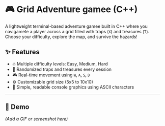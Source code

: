 # 🎮 Grid Adventure gamee (C++)

A lightweight terminal-based adventure gamee built in C++ where you navigamete a player across a grid filled with traps (`X`) and treasures (`T`). Choose your difficulty, explore the map, and survive the hazards!



## ✨ Features

- 🔥 Multiple difficulty levels: Easy, Medium, Hard
- 🧭 Randomized traps and treasures every session
- 🎮 Real-time movement using `W`, `A`, `S`, `D`
- ⚙️ Customizable grid size (5x5 to 10x10)
- 🧱 Simple, readable console graphics using ASCII characters

---
## 🎥 Demo

*(Add a GIF or screenshot here)*

